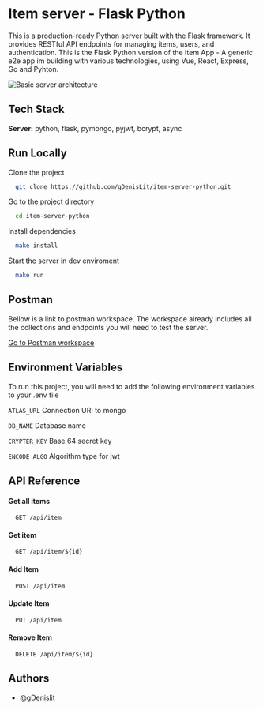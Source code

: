 
# Item server - Flask Python

This is a production-ready Python server built with the Flask framework. It provides RESTful API endpoints for managing items, users, and authentication. This is the Flask Python version of the Item App - A generic e2e app im building with various technologies, using Vue, React, Express, Go and Pyhton.


![Basic server architecture](https://res.cloudinary.com/dokgseqgj/image/upload/v1684052724/item-server-architecture3_n8p0ea.png)


## Tech Stack

**Server:** python, flask, pymongo, pyjwt, bcrypt, async


## Run Locally

Clone the project

```bash
  git clone https://github.com/gDenisLit/item-server-python.git
```

Go to the project directory

```bash
  cd item-server-python
```

Install dependencies

```bash
  make install
```

Start the server in dev enviroment

```bash
  make run
```

## Postman
Bellow is a link to postman workspace. 
The workspace already includes all the collections and endpoints you will need to test the server.

[Go to Postman workspace](https://www.postman.com/avionics-technologist-70163286/workspace/item-server/overview)

## Environment Variables

To run this project, you will need to add the following environment variables to your .env file

`ATLAS_URL`
Connection URI to mongo

`DB_NAME`
Database name

`CRYPTER_KEY`
Base 64 secret key

`ENCODE_ALGO`
Algorithm type for jwt

## API Reference

#### Get all items

```http
  GET /api/item
```

#### Get item

```http
  GET /api/item/${id}
```

#### Add Item

```http
  POST /api/item
```
#### Update Item

```http
  PUT /api/item
```
#### Remove Item
```http
  DELETE /api/item/${id}
```


## Authors

- [@gDenislit](https://www.github.com/gDenislit)
